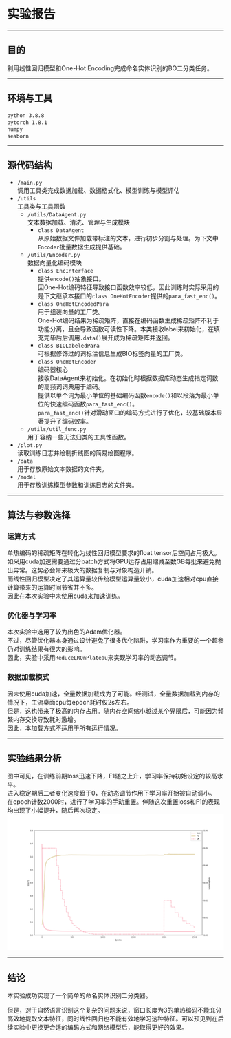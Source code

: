 # 实验报告  

-------------------------

## 目的   
利用线性回归模型和One-Hot Encoding完成命名实体识别的BO二分类任务。  

-------------
## 环境与工具  
```text  
python 3.8.8  
pytorch 1.8.1  
numpy  
seaborn  
```  
--------------
## 源代码结构  
 - `/main.py`  
   调用工具类完成数据加载、数据格式化、模型训练与模型评估  
 - `/utils`   
   工具类与工具函数  
   - `/utils/DataAgent.py`  
     文本数据加载、清洗、管理与生成模块  
     - `class DataAgent`  
       从原始数据文件加载带标注的文本，进行初步分割与处理。为下文中`Encoder`批量数据生成提供基础。  
   - `/utils/Encoder.py`  
     数据向量化编码模块  
     - `class EncInterface`  
       提供`encode()`抽象接口。  
       因One-Hot编码特征导致接口函数效率较低，因此训练时实际采用的是下文继承本接口的`class OneHotEncoder`提供的`para_fast_enc()`。  
     - `class OneHotEncodedPara`  
       用于组装向量的工厂类。  
       One-Hot编码结果为稀疏矩阵，直接在编码函数生成稀疏矩阵不利于功能分离，且会导致函数可读性下降。本类接收label来初始化，在填充完毕后后调用`.data()`展开成为稀疏矩阵并返回。  
     - `class BIOLabeledPara`  
       可根据修饰过的词标注信息生成BIO标签向量的工厂类。  
     - `class OneHotEncoder`  
       编码器核心  
       接收DataAgent来初始化。在初始化时根据数据库动态生成指定词数的高频词词典用于编码。  
       提供以单个词为最小单位的基础编码函数`encode()`和以段落为最小单位的快速编码函数`para_fast_enc()`。  
       `para_fast_enc()`针对滑动窗口的编码方式进行了优化，较基础版本显著提升了编码效率。  
   - `/utils/util_func.py`  
     用于容纳一些无法归类的工具性函数。  
 - `/plot.py`  
   读取训练日志并绘制折线图的简易绘图程序。  
 - `/data`  
   用于存放原始文本数据的文件夹。  
 - `/model`  
   用于存放训练模型参数和训练日志的文件夹。  
   
--------------------
## 算法与参数选择   
### 运算方式   
单热编码的稀疏矩阵在转化为线性回归模型要求的float tensor后空间占用极大。如采用cuda加速需要通过分batch方式将GPU运存占用缩减至数GB每批来避免抛出异常。这势必会带来极大的数据复制与对象构造开销。  
而线性回归模型决定了其运算量较传统模型运算量较小，cuda加速相对cpu直接计算带来的运算时间节省并不多。  
因此在本次实验中未使用cuda来加速训练。   

### 优化器与学习率  
本次实验中选用了较为出色的Adam优化器。  
不过，尽管优化器本身通过设计避免了很多优化陷阱，学习率作为重要的一个超参仍对训练结果有很大的影响。  
因此，实验中采用`ReduceLROnPlateau`来实现学习率的动态调节。  

### 数据加载模式  
因未使用cuda加速，全量数据加载成为了可能。经测试，全量数据加载到内存的情况下，主流桌面cpu每epoch耗时仅2s左右。  
但是，这也带来了极高的内存占用。随内存空间缩小越过某个界限后，可能因为频繁内存交换导致耗时激增。  
因此，本加载方式不适用于所有运行情况。  

---------------
## 实验结果分析  
图中可见，在训练前期loss迅速下降，F1随之上升，学习率保持初始设定的较高水平。  
进入稳定期后二者变化速度趋于0，在动态调节作用下学习率开始被自动调小。  
在epoch计数2000时，进行了学习率的手动重置。伴随这次重置loss和F1的表现均出现了小幅提升，随后再次稳定。  
![训练过程](fig.png)  

----------------
## 结论  
本实验成功实现了一个简单的命名实体识别二分类器。  
  
但是，对于自然语言识别这个复杂的问题来说，窗口长度为3的单热编码不能充分高效地提取文本特征，同时线性回归也不能有效地学习这种特征。可以预见到在后续实验中更换更合适的编码方式和网络模型后，能取得更好的效果。    

